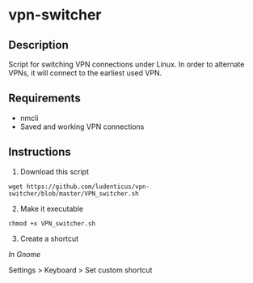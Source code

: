 # vpn-switcher

## Description

Script for switching VPN connections under Linux. In order to alternate VPNs, it will connect to the earliest used VPN. 


## Requirements

* nmcli
* Saved and working VPN connections


## Instructions

1. Download this script

````
wget https://github.com/ludenticus/vpn-switcher/blob/master/VPN_switcher.sh
````

2. Make it executable

````
chmod +x VPN_switcher.sh
````

3. Create a shortcut

  *In Gnome*
  
  Settings > Keyboard > Set custom shortcut


